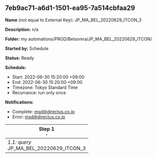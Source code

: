 ## 7eb9ac71-a6d1-1501-ea95-7a514cbfaa29

**Name** (not equal to External Key)**:** JP_MA_BEL_20220629_ITCON_3

**Description:** n/a

**Folder:** my automations/PROD/Belsomra/JP_MA_BEL_20220629_ITCON/

**Started by:** Schedule

**Status:** Ready

**Schedule:**

* Start: 2022-06-30 15:20:00 +09:00
* End: 2022-06-30 15:20:00 +09:00
* Timezone: Tokyo Standard Time
* Recurrance: run only once

**Notifications:**

* Complete: msd@directus.co.jp
* Error: msd@directus.co.jp

| Step 1<br>_<small>-</small>_ |
| --- |
| _1.1: query_<br>JP_MA_BEL_20220629_ITCON_3 |
